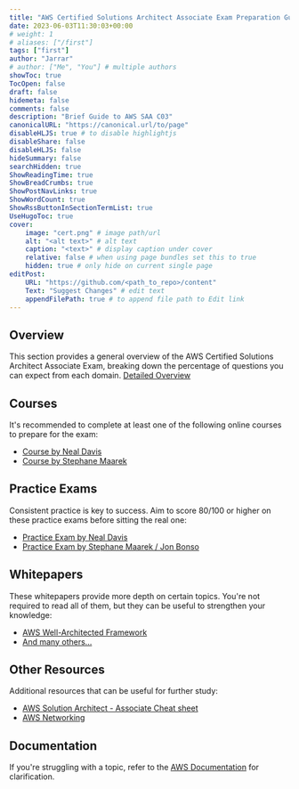 ```yaml
---
title: "AWS Certified Solutions Architect Associate Exam Preparation Guide"
date: 2023-06-03T11:30:03+00:00
# weight: 1
# aliases: ["/first"]
tags: ["first"]
author: "Jarrar"
# author: ["Me", "You"] # multiple authors
showToc: true
TocOpen: false
draft: false
hidemeta: false
comments: false
description: "Brief Guide to AWS SAA C03"
canonicalURL: "https://canonical.url/to/page"
disableHLJS: true # to disable highlightjs
disableShare: false
disableHLJS: false
hideSummary: false
searchHidden: true
ShowReadingTime: true
ShowBreadCrumbs: true
ShowPostNavLinks: true
ShowWordCount: true
ShowRssButtonInSectionTermList: true
UseHugoToc: true
cover:
    image: "cert.png" # image path/url
    alt: "<alt text>" # alt text
    caption: "<text>" # display caption under cover
    relative: false # when using page bundles set this to true
    hidden: true # only hide on current single page
editPost:
    URL: "https://github.com/<path_to_repo>/content"
    Text: "Suggest Changes" # edit text
    appendFilePath: true # to append file path to Edit link
---
```


## Overview
This section provides a general overview of the AWS Certified Solutions Architect Associate Exam, breaking down the percentage of questions you can expect from each domain. [Detailed Overview](https://d1.awsstatic.com/training-and-certification/docs-sa-assoc/AWS-Certified-Solutions-Architect-Associate_Exam-Guide.pdf) 

## Courses
It's recommended to complete at least one of the following online courses to prepare for the exam:
- [Course by Neal Davis](https://www.udemy.com/course/aws-certified-solutions-architect-associate-hands-on/)
- [Course by Stephane Maarek](https://www.udemy.com/course/aws-certified-solutions-architect-associate-saa-c03/?LSNPUBID=JVFxdTr9V80&ranEAID=JVFxdTr9V80&ranMID=39197&ranSiteID=JVFxdTr9V80-Ly6xIEX4P2u4Aruar4ycTA&utm_medium=udemyads&utm_source=aff-campaign)

## Practice Exams
Consistent practice is key to success. Aim to score 80/100 or higher on these practice exams before sitting the real one:
- [Practice Exam by Neal Davis](https://www.udemy.com/course/aws-certified-solutions-architect-associate-practice-tests-k/)
- [Practice Exam by Stephane Maarek / Jon Bonso](https://www.udemy.com/course/practice-exams-aws-certified-solutions-architect-associate/?ranMID=39197&ranEAID=JVFxdTr9V80&ranSiteID=JVFxdTr9V80-hATEYNyIf._.0sR4uxofug&LSNPUBID=JVFxdTr9V80&utm_source=aff-campaign&utm_medium=udemyads)

## Whitepapers
These whitepapers provide more depth on certain topics. You're not required to read all of them, but they can be useful to strengthen your knowledge:
- [AWS Well-Architected Framework](https://docs.aws.amazon.com/wellarchitected/latest/framework/welcome.html)
- [And many others...](#)

## Other Resources
Additional resources that can be useful for further study:
- [AWS Solution Architect - Associate Cheat sheet](https://digitalcloud.training/category/aws-cheat-sheets/aws-solutions-architect-associate/)
- [AWS Networking](https://www.youtube.com/watch?v=XZbvQWkpJTI&t=1s&ab_channel=AWSTrainingCenter)

## Documentation
If you're struggling with a topic, refer to the [AWS Documentation](https://docs.aws.amazon.com//?nc2=h_ql_doc_do) for clarification.